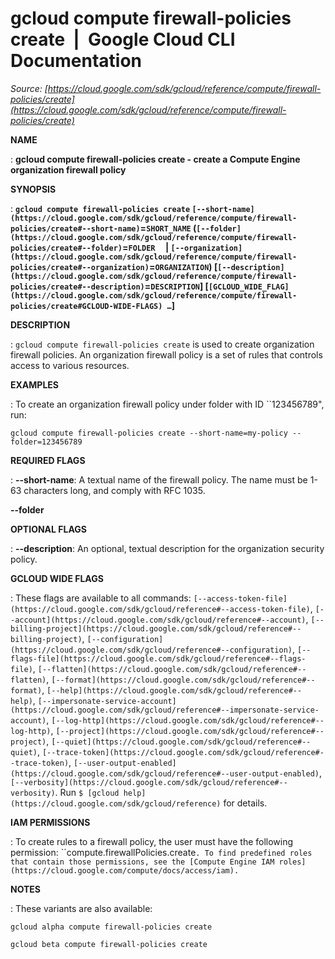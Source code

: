 # gcloud compute firewall-policies create  |  Google Cloud CLI Documentation

*Source: [https://cloud.google.com/sdk/gcloud/reference/compute/firewall-policies/create](https://cloud.google.com/sdk/gcloud/reference/compute/firewall-policies/create)*

**NAME**

: **gcloud compute firewall-policies create - create a Compute Engine organization firewall policy**

**SYNOPSIS**

: **`gcloud compute firewall-policies create` `[--short-name](https://cloud.google.com/sdk/gcloud/reference/compute/firewall-policies/create#--short-name)`=`SHORT_NAME` (`[--folder](https://cloud.google.com/sdk/gcloud/reference/compute/firewall-policies/create#--folder)`=`FOLDER`     | `[--organization](https://cloud.google.com/sdk/gcloud/reference/compute/firewall-policies/create#--organization)`=`ORGANIZATION`) [`[--description](https://cloud.google.com/sdk/gcloud/reference/compute/firewall-policies/create#--description)`=`DESCRIPTION`] [`[GCLOUD_WIDE_FLAG](https://cloud.google.com/sdk/gcloud/reference/compute/firewall-policies/create#GCLOUD-WIDE-FLAGS) …`]**

**DESCRIPTION**

: `gcloud compute firewall-policies create` is used to create
organization firewall policies. An organization firewall policy is a set of
rules that controls access to various resources.

**EXAMPLES**

: To create an organization firewall policy under folder with ID ``123456789",
run:

```
gcloud compute firewall-policies create --short-name=my-policy --folder=123456789
```

**REQUIRED FLAGS**

: **--short-name**:
A textual name of the firewall policy. The name must be 1-63 characters long,
and comply with RFC 1035.

**--folder**

**OPTIONAL FLAGS**

: **--description**:
An optional, textual description for the organization security policy.

**GCLOUD WIDE FLAGS**

: These flags are available to all commands: `[--access-token-file](https://cloud.google.com/sdk/gcloud/reference#--access-token-file)`,
`[--account](https://cloud.google.com/sdk/gcloud/reference#--account)`, `[--billing-project](https://cloud.google.com/sdk/gcloud/reference#--billing-project)`,
`[--configuration](https://cloud.google.com/sdk/gcloud/reference#--configuration)`,
`[--flags-file](https://cloud.google.com/sdk/gcloud/reference#--flags-file)`,
`[--flatten](https://cloud.google.com/sdk/gcloud/reference#--flatten)`, `[--format](https://cloud.google.com/sdk/gcloud/reference#--format)`, `[--help](https://cloud.google.com/sdk/gcloud/reference#--help)`, `[--impersonate-service-account](https://cloud.google.com/sdk/gcloud/reference#--impersonate-service-account)`,
`[--log-http](https://cloud.google.com/sdk/gcloud/reference#--log-http)`,
`[--project](https://cloud.google.com/sdk/gcloud/reference#--project)`, `[--quiet](https://cloud.google.com/sdk/gcloud/reference#--quiet)`, `[--trace-token](https://cloud.google.com/sdk/gcloud/reference#--trace-token)`, `[--user-output-enabled](https://cloud.google.com/sdk/gcloud/reference#--user-output-enabled)`,
`[--verbosity](https://cloud.google.com/sdk/gcloud/reference#--verbosity)`.
Run `$ [gcloud help](https://cloud.google.com/sdk/gcloud/reference)` for details.

**IAM PERMISSIONS**

: To create rules to a firewall policy, the user must have the following
permission: ``compute.firewallPolicies.create`.
To find predefined roles that contain those permissions, see the [Compute Engine IAM
roles](https://cloud.google.com/compute/docs/access/iam).`

**NOTES**

: These variants are also available:

```
gcloud alpha compute firewall-policies create
```

```
gcloud beta compute firewall-policies create
```